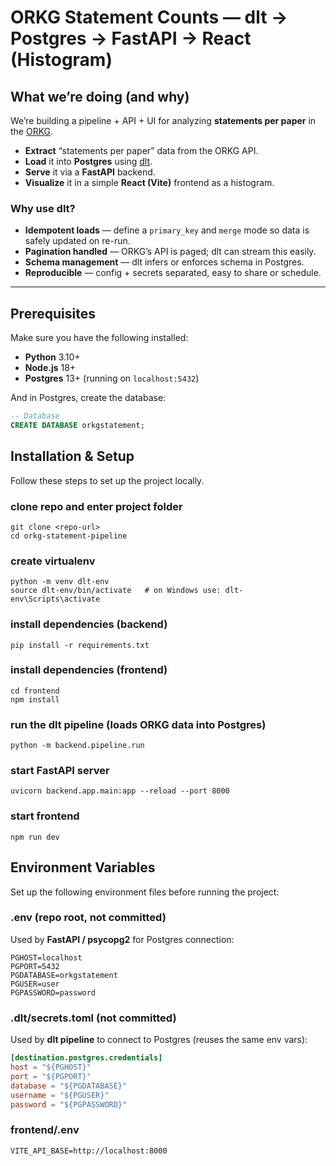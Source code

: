 # ORKG Statement Counts — dlt → Postgres → FastAPI → React (Histogram)

## What we’re doing (and why)

We’re building a pipeline + API + UI for analyzing **statements per paper** in the [ORKG](https://orkg.org).

- **Extract** “statements per paper” data from the ORKG API.  
- **Load** it into **Postgres** using [dlt](https://dlthub.com).  
- **Serve** it via a **FastAPI** backend.  
- **Visualize** it in a simple **React (Vite)** frontend as a histogram.  

### Why use dlt?
- **Idempotent loads** — define a `primary_key` and `merge` mode so data is safely updated on re-run.  
- **Pagination handled** — ORKG’s API is paged; dlt can stream this easily.  
- **Schema management** — dlt infers or enforces schema in Postgres.  
- **Reproducible** — config + secrets separated, easy to share or schedule.  

---

## Prerequisites

Make sure you have the following installed:

- **Python** 3.10+  
- **Node.js** 18+  
- **Postgres** 13+ (running on `localhost:5432`)  

And in Postgres, create the database:

```sql
-- Database
CREATE DATABASE orkgstatement;
```
## Installation & Setup

Follow these steps to set up the project locally.


### clone repo and enter project folder
```
git clone <repo-url>
cd orkg-statement-pipeline
```

### create virtualenv
```
python -m venv dlt-env
source dlt-env/bin/activate   # on Windows use: dlt-env\Scripts\activate
```

### install dependencies (backend)
```
pip install -r requirements.txt
```

### install dependencies (frontend)
```
cd frontend
npm install
```

### run the dlt pipeline (loads ORKG data into Postgres)
```
python -m backend.pipeline.run
```

### start FastAPI server
```
uvicorn backend.app.main:app --reload --port 8000
```
### start frontend
```
npm run dev
```
## Environment Variables

Set up the following environment files before running the project:

### .env (repo root, **not committed**)  
Used by **FastAPI / psycopg2** for Postgres connection:

```
PGHOST=localhost
PGPORT=5432
PGDATABASE=orkgstatement
PGUSER=user
PGPASSWORD=password
```

### .dlt/secrets.toml (**not committed**)  
Used by **dlt pipeline** to connect to Postgres (reuses the same env vars):

```toml
[destination.postgres.credentials]
host = "${PGHOST}"
port = "${PGPORT}"
database = "${PGDATABASE}"
username = "${PGUSER}"
password = "${PGPASSWORD}"
```

### frontend/.env  

```
VITE_API_BASE=http://localhost:8000
```

